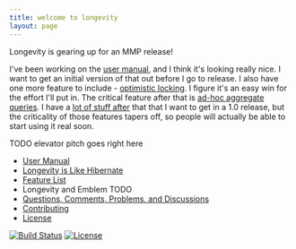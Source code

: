 ```yaml
---
title: welcome to longevity
layout: page
---
```


Longevity is gearing up for an MMP release!

I've been working on the [user manual](manual), and I think it's
looking really nice. I want to get an initial version of that out
before I go to release. I also have one more feature to include -
[optimistic
locking](https://www.pivotaltracker.com/story/show/84759552). I figure
it's an easy win for the effort I'll put in. The critical feature
after that is [ad-hoc aggregate
queries](https://www.pivotaltracker.com/story/show/100264584). I have
a [lot of stuff
after](https://www.pivotaltracker.com/epic/show/1769462) that that I
want to get in a 1.0 release, but the criticality of those features
tapers off, so people will actually be able to start using it real
soon.

TODO elevator pitch goes right here

- [User Manual](manual)
- [Longevity is Like Hibernate](like-hibernate.html)
- [Feature List](feature-list.html)
- Longevity and Emblem TODO
- [Questions, Comments, Problems, and Discussions](discussions.html)
- [Contributing](contributing.html)
- [License](license.html)

[![Build
Status](https://travis-ci.org/sullivan-/longevity.svg?branch=master)](https://travis-ci.org/sullivan-/longevity.svg)
[![License](http://img.shields.io/:license-Apache%202-brightgreen.svg)](http://www.apache.org/licenses/LICENSE-2.0.txt)
